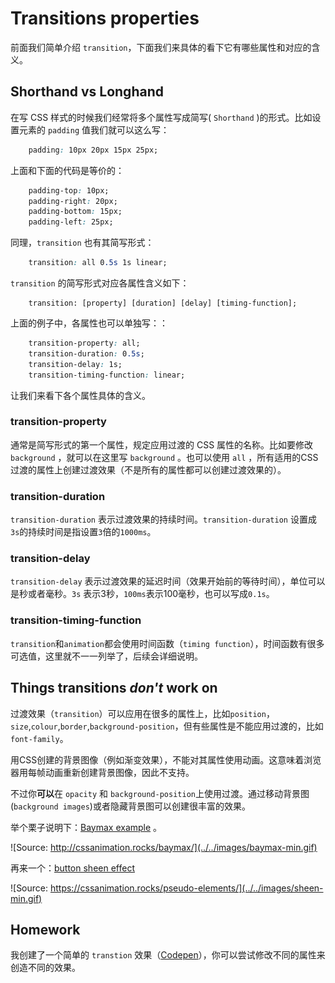# Transitions properties

前面我们简单介绍 `transition`，下面我们来具体的看下它有哪些属性和对应的含义。

## Shorthand vs Longhand

在写 CSS 样式的时候我们经常将多个属性写成简写( `Shorthand` )的形式。比如设置元素的 `padding` 值我们就可以这么写：

```css
    padding: 10px 20px 15px 25px;
```

上面和下面的代码是等价的：

```css
    padding-top: 10px;
    padding-right: 20px;
    padding-bottom: 15px;
    padding-left: 25px;
```

同理，`transition` 也有其简写形式：

```css
    transition: all 0.5s 1s linear;
```

`transition` 的简写形式对应各属性含义如下：

```
    transition: [property] [duration] [delay] [timing-function];
```

上面的例子中，各属性也可以单独写：：

```css
    transition-property: all;
    transition-duration: 0.5s;
    transition-delay: 1s;
    transition-timing-function: linear;
```

让我们来看下各个属性具体的含义。

### transition-property

通常是简写形式的第一个属性，规定应用过渡的 CSS 属性的名称。比如要修改 `background` ，就可以在这里写 `background` 。也可以使用 `all` ，所有适用的CSS过渡的属性上创建过渡效果（不是所有的属性都可以创建过渡效果的）。

### transition-duration

`transition-duration` 表示过渡效果的持续时间。`transition-duration` 设置成`3s`的持续时间是指设置`3`倍的`1000ms`。

### transition-delay

`transition-delay` 表示过渡效果的延迟时间（效果开始前的等待时间），单位可以是秒或者毫秒。`3s` 表示3秒，`100ms`表示100毫秒，也可以写成`0.1s`。

### transition-timing-function

`transition`和`animation`都会使用时间函数（`timing function`），时间函数有很多可选值，这里就不一一列举了，后续会详细说明。

## Things transitions _don't_ work on

过渡效果（`transition`）可以应用在很多的属性上，比如`position`，`size`,`colour`,`border`,`background-position`，但有些属性是不能应用过渡的，比如`font-family`。

用CSS创建的背景图像（例如渐变效果），不能对其属性使用动画。这意味着浏览器用每帧动画重新创建背景图像，因此不支持。

不过你**可以**在 `opacity` 和 `background-position`上使用过渡。通过移动背景图(`background images`)或者隐藏背景图可以创建很丰富的效果。

举个栗子说明下：[Baymax example](http://cssanimation.rocks/baymax/) 。

![Source: http://cssanimation.rocks/baymax/](../../images/baymax-min.gif)

再来一个：[button sheen effect](https://cssanimation.rocks/pseudo-elements/)

![Source: https://cssanimation.rocks/pseudo-elements/](../../images/sheen-min.gif)

## Homework

我创建了一个简单的 `transtion` 效果（[Codepen](http://codepen.io/donovanh/pen/NPYNGa?editors=110)），你可以尝试修改不同的属性来创造不同的效果。